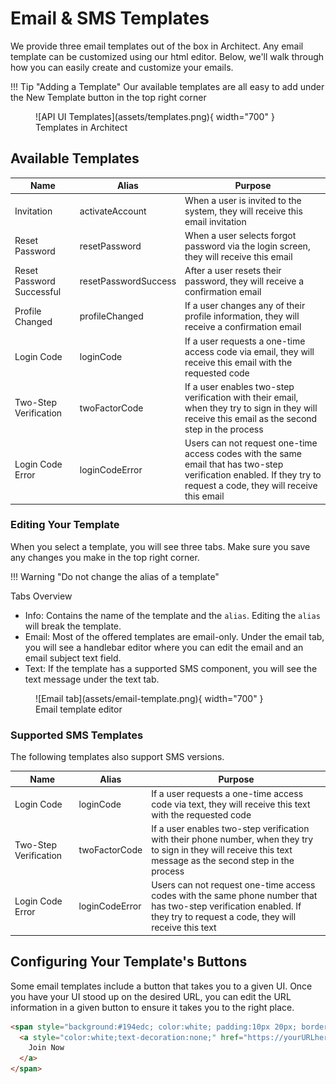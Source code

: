 # Email & SMS Templates

We provide three email templates out of the box in Architect. Any email template can be customized using our html editor. Below, we'll walk through how you can easily create and customize your emails.

!!! Tip "Adding a Template"
    Our available templates are all easy to add under the New Template button in the top right corner

<figure markdown>
![API UI Templates](assets/templates.png){ width="700" }
  <figcaption>Templates in Architect</figcaption>
</figure>

## Available Templates

| Name | Alias |  Purpose |
|-------|-------|-------------|
| Invitation | activateAccount | When a user is invited to the system, they will receive this email invitation |
| Reset Password | resetPassword | When a user selects forgot password via the login screen, they will receive this email |
| Reset Password Successful | resetPasswordSuccess | After a user resets their password, they will receive a confirmation email |
| Profile Changed | profileChanged | If a user changes any of their profile information, they will receive a confirmation email |
| Login Code | loginCode | If a user requests a one-time access code via email, they will receive this email with the requested code |
| Two-Step Verification| twoFactorCode | If a user enables two-step verification with their email, when they try to sign in they will receive this email as the second step in the process |
| Login Code Error | loginCodeError | Users can not request one-time access codes with the same email that has two-step verification enabled. If they try to request a code, they will receive this email |

### Editing Your Template

When you select a template, you will see three tabs. Make sure you save any changes you make in the top right corner.

!!! Warning "Do not change the alias of a template"

Tabs Overview

- Info: Contains the name of the template and the `alias`. Editing the `alias` will break the template.
- Email: Most of the offered templates are email-only. Under the email tab, you will see a handlebar editor where you can edit the email and an email subject text field. 
- Text: If the template has a supported SMS component, you will see the text message under the text tab.

<figure markdown>
![Email tab](assets/email-template.png){ width="700" }
  <figcaption>Email template editor</figcaption>
</figure>

### Supported SMS Templates

The following templates also support SMS versions. 

| Name | Alias |  Purpose |
|-------|-------|-------------|
| Login Code | loginCode | If a user requests a one-time access code via text, they will receive this text with the requested code |
| Two-Step Verification| twoFactorCode | If a user enables two-step verification with their phone number, when they try to sign in they will receive this text message as the second step in the process |
| Login Code Error | loginCodeError | Users can not request one-time access codes with the same phone number that has two-step verification enabled. If they try to request a code, they will receive this text |


## Configuring Your Template's Buttons

Some email templates include a button that takes you to a given UI. Once you have your UI stood up on the desired URL, you can edit the URL information in a given button to ensure it takes you to the right place.

``` html 
<span style="background:#194edc; color:white; padding:10px 20px; border-radius:5px; font-size: 13px;">
  <a style="color:white;text-decoration:none;" href="https://yourURLhere/activateAccount?username={{username}}&email={{email}}&token={{activationToken}}{{#if projectId}}&projectId={{projectId}}{{/if}}">
    Join Now
  </a>
</span>
```
